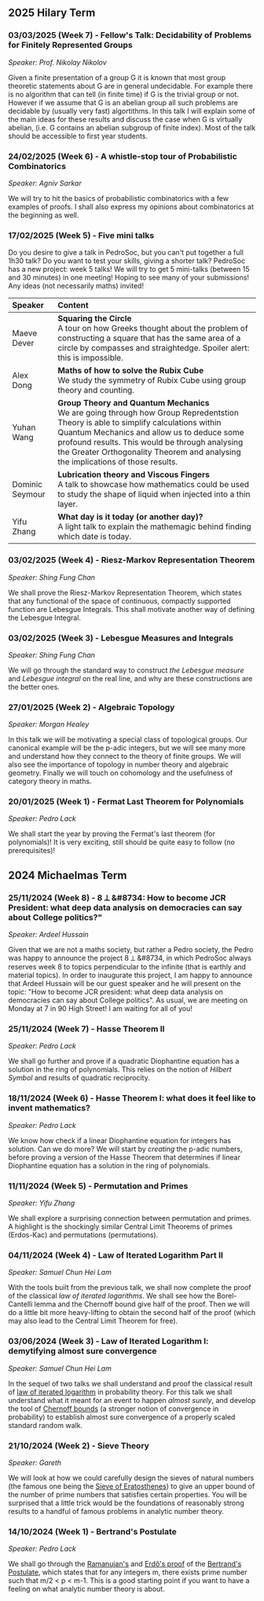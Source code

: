 ## 2025 Hilary Term

### 03/03/2025 (Week 7) - Fellow's Talk: Decidability of Problems for Finitely Represented Groups
*Speaker: Prof. Nikolay Nikolov*

Given a finite presentation of a group G it is known that most group theoretic statements about G are in general undecidable. For example there is no algorithm that can tell (in finite time) if G is the trivial group or not. However if we assume that G is an abelian group all such problems are decidable by (usually very fast) algortithms. In this talk I will explain some of the main ideas for these results and discuss the case when G is virtually abelian, (i.e. G contains an abelian subgroup of finite index). Most of the talk should be accessible to first year students.


### 24/02/2025 (Week 6) - A whistle-stop tour of Probabilistic Combinatorics
*Speaker: Agniv Sarkar*

We will try to hit the basics of probabilistic combinatorics with a few examples of proofs. I shall also express my opinions about combinatorics at the beginning as well.

### 17/02/2025 (Week 5) - Five mini talks
Do you desire to give a talk in PedroSoc, but you can't put together a full 1h30 talk? Do you want to test your skills, giving a shorter talk? PedroSoc has a new project: week 5 talks! We will try to get 5 mini-talks (between 15 and 30 minutes) in one meeting! Hoping to see many of your submissions! Any ideas (not necessarily maths) invited!

| Speaker | Content |
| :-- | :-- |
| Maeve Dever | **Squaring the Circle** <br/> A tour on how Greeks thought about the problem of constructing a square that has the same area of a circle by compasses and straightedge. Spoiler alert: this is impossible. |
| Alex Dong | **Maths of how to solve the Rubix Cube** <br/> We study the symmetry of Rubix Cube using group theory and counting. |
| Yuhan Wang | **Group Theory and Quantum Mechanics** <br/> We are going through how Group Repredentstion Theory is able to simplify calculations within Quantum Mechanics and allow us to deduce some profound results. This would be through analysing the Greater Orthogonality Theorem and analysing the implications of those results. |
| Dominic Seymour | **Lubrication theory and Viscous Fingers** <br/> A talk to showcase how mathematics could be used to study the shape of liquid when injected into a thin layer. |
| Yifu Zhang | **What day is it today (or another day)?** <br/> A light talk to explain the mathemagic behind finding which date is today. |

### 03/02/2025 (Week 4) - Riesz-Markov Representation Theorem
*Speaker: Shing Fung Chan*

We shall prove the Riesz-Markov Representation Theorem, which states that any functional of the space of continuous, compactly supported function are Lebesgue Integrals. This shall motivate another way of defining the Lebesgue Integral.


### 03/02/2025 (Week 3) - Lebesgue Measures and Integrals
*Speaker: Shing Fung Chan*

We will go through the standard way to construct *the Lebesgue measure* and *Lebesgue integral* on the real line, and why are these constructions are the better ones.


### 27/01/2025 (Week 2) - Algebraic Topology
*Speaker: Morgan Healey*

In this talk we will be motivating a special class of topological groups. Our canonical example will be the p-adic integers, but we will see many more and understand how they connect to the theory of finite groups. We will also see the importance of topology in number theory and algebraic geometry. Finally we will touch on cohomology and the usefulness of category theory in maths.


### 20/01/2025 (Week 1) - Fermat Last Theorem for Polynomials
*Speaker: Pedro Lack*

We shall start the year by proving the Fermat's last theorem (for polynomials)! It is very exciting, still should be quite easy to follow (no prerequisites)!

## 2024 Michaelmas Term

### 25/11/2024 (Week 8) - 8 &#10178; &#8734: How to become JCR President: what deep data analysis on democracies can say about College politics?"
*Speaker: Ardeel Hussain*

Given that we are not a maths society, but rather a Pedro society, the Pedro was happy to announce the project 8 &#10178; &#8734, in which PedroSoc always reserves week 8 to topics perpendicular to the infinite (that is earthly and material topics). In order to inaugurate this project, I am happy to announce that Ardeel Hussain will be our guest speaker and he will present on the topic: "How to become JCR president: what deep data analysis on democracies can say about College politics". As usual, we are meeting on Monday at 7 in 90 High Street! I am waiting for all of you!


### 25/11/2024 (Week 7) - Hasse Theorem II
*Speaker: Pedro Lack*

We shall go further and prove if a quadratic Diophantine equation has a solution in the ring of polynomials. This relies on the notion of *Hilbert Symbol* and results of quadratic reciprocity.

### 18/11/2024 (Week 6) - Hasse Theorem I: what does it feel like to invent mathematics?
*Speaker: Pedro Lack*

We know how check if a linear Diophantine equation for integers has  solution. Can we do more? We will start by *creating* the p-adic numbers, before proving a version of the Hasse Theorem that determines if linear Diophantine equation has a solution in the ring of polynomials.

### 11/11/2024 (Week 5) - Permutation and Primes
*Speaker: Yifu Zhang*

We shall explore a surprising connection between permutation and primes. A highlight is the shockingly similar Central Limit Theorems of primes (Erdos-Kac) and permutations (permutations).

### 04/11/2024 (Week 4) - Law of Iterated Logarithm Part II
*Speaker: Samuel Chun Hei Lam*

With the tools built from the previous talk, we shall now complete the proof of the classical *law of iterated logarithms*. We shall see how the Borel-Cantelli lemma and the Chernoff bound give half of the proof. Then we will do a little bit more heavy-lifting to obtain the second half of the proof (which may also lead to the Central Limit Theorem for free).


### 03/06/2024 (Week 3) - Law of Iterated Logarithm I: demytifying almost sure convergence
*Speaker: Samuel Chun Hei Lam*

In the sequel of two talks we shall understand and proof the classical result of [law of iterated logarithm](https://en.wikipedia.org/wiki/Law_of_the_iterated_logarithm) in probability theory. For this talk we shall understand what it meant for an event to happen *almost surely*, and develop the tool of [Chernoff bounds](https://en.wikipedia.org/wiki/Chernoff_bound) (a stronger notion of convergence in probability) to establish almost sure convergence of a properly scaled standard random walk.


### 21/10/2024 (Week 2) - Sieve Theory
*Speaker: Gareth*

We will look at how we could carefully design the sieves of natural numbers (the famous one being the [Sieve of Eratosthenes](https://en.wikipedia.org/wiki/Sieve_of_Eratosthenes)) to give an upper bound of the number of prime numbers that satisfies certain properties. You will be surprised that a little trick would be the foundations of reasonably strong results to a handful of famous problems in analytic number theory.


### 14/10/2024 (Week 1) - Bertrand's Postulate
*Speaker: Pedro Lack*

We shall go through the [Ramanujan's](http://ramanujan.sirinudi.org/Volumes/published/ram24.pdf) and [Erdő's proof](https://www3.nd.edu/~dgalvin1/pdf/bertrand.pdf) of the [Bertrand's Postulate](https://en.wikipedia.org/wiki/Bertrand%27s_postulate), which states that for any integers m, there exists prime number such that m/2 < p < m-1. This is a good starting point if you want to have a feeling on what analytic number theory is about.